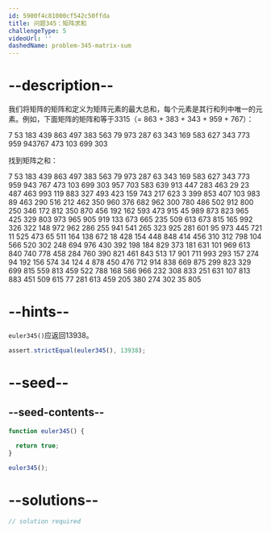 ```yaml
---
id: 5900f4c81000cf542c50ffda
title: 问题345：矩阵求和
challengeType: 5
videoUrl: ''
dashedName: problem-345-matrix-sum
---
```


# --description--

我们将矩阵的矩阵和定义为矩阵元素的最大总和，每个元素是其行和列中唯一的元素。例如，下面矩阵的矩阵和等于3315（= 863 + 383 + 343 + 959 + 767）：

7 53 183 439 863 497 383 563 79 973 287 63 343 169 583 627 343 773 959 943767 473 103 699 303

找到矩阵之和：

7 53 183 439 863 497 383 563 79 973 287 63 343 169 583 627 343 773 959 943 767 473 103 699 303 957 703 583 639 913 447 283 463 29 23 487 463 993 119 883 327 493 423 159 743 217 623 3 399 853 407 103 983 89 463 290 516 212 462 350 960 376 682 962 300 780 486 502 912 800 250 346 172 812 350 870 456 192 162 593 473 915 45 989 873 823 965 425 329 803 973 965 905 919 133 673 665 235 509 613 673 815 165 992 326 322 148 972 962 286 255 941 541 265 323 925 281 601 95 973 445 721 11 525 473 65 511 164 138 672 18 428 154 448 848 414 456 310 312 798 104 566 520 302 248 694 976 430 392 198 184 829 373 181 631 101 969 613 840 740 778 458 284 760 390 821 461 843 513 17 901 711 993 293 157 274 94 192 156 574 34 124 4 878 450 476 712 914 838 669 875 299 823 329 699 815 559 813 459 522 788 168 586 966 232 308 833 251 631 107 813 883 451 509 615 77 281 613 459 205 380 274 302 35 805

# --hints--

`euler345()`应返回13938。

```js
assert.strictEqual(euler345(), 13938);
```

# --seed--

## --seed-contents--

```js
function euler345() {

  return true;
}

euler345();
```

# --solutions--

```js
// solution required
```

